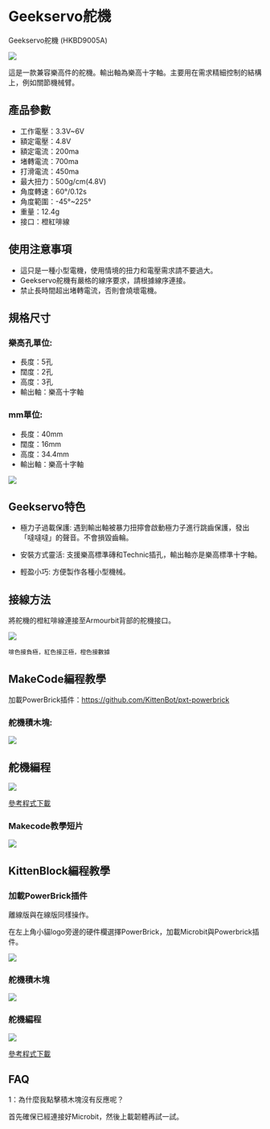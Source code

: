 # Geekservo舵機

Geekservo舵機 (HKBD9005A)

![](./images/13_04.png)

這是一款兼容樂高件的舵機。輸出軸為樂高十字軸。主要用在需求精細控制的結構上，例如關節機械臂。

## 產品參數

- 工作電壓：3.3V~6V
- 額定電壓：4.8V
- 額定電流：200ma
- 堵轉電流：700ma
- 打滑電流：450ma
- 最大扭力：500g/cm(4.8V)
- 角度轉速：60°/0.12s
- 角度範圍：-45°~225°
- 重量：12.4g
- 接口：橙紅啡線
    
## 使用注意事項

- 這只是一種小型電機，使用情境的扭力和電壓需求請不要過大。
- Geekservo舵機有嚴格的線序要求，請根據線序連接。
- 禁止長時間超出堵轉電流，否則會燒壞電機。

## 規格尺寸

### 樂高孔單位:

- 長度：5孔
- 闊度：2孔
- 高度：3孔
- 輸出軸：樂高十字軸

### mm單位:

- 長度：40mm
- 闊度：16mm
- 高度：34.4mm
- 輸出軸：樂高十字軸

![](./images/13_03.png)

## Geekservo特色

- 極力子過載保護:
遇到輸出軸被暴力扭擰會啟動極力子進行跳齒保護，發出「噠噠噠」的聲音。不會損毀齒輪。

- 安裝方式靈活:
支援樂高標準磚和Technic插孔，輸出軸亦是樂高標準十字軸。

- 輕盈小巧:
方便製作各種小型機械。

## 接線方法

將舵機的橙紅啡線連接至Armourbit背部的舵機接口。

![](./kbimages/servocon.jpg)

    啡色接負極，紅色接正極，橙色接數據


## MakeCode編程教學

加載PowerBrick插件：https://github.com/KittenBot/pxt-powerbrick

### 舵機積木塊:

![](./images/servoblocks.png)

## 舵機編程

![](./images/servo.png)

[參考程式下載](https://bit.ly/PowerbrickM12_01Hex)

### Makecode教學短片

[![](./images/geekservotut.png)](https://www.youtube.com/watch?v=gUR2DbgVTCQ)

## KittenBlock編程教學

### 加載PowerBrick插件

離線版與在線版同樣操作。

在左上角小貓logo旁邊的硬件欄選擇PowerBrick，加載Microbit與Powerbrick插件。

![](./kbimages/addextension.png)

### 舵機積木塊

![](./kbimages/kbservoblocks.png)

### 舵機編程

![](./kbimages/kbservo.png)

[參考程式下載](https://bit.ly/PowerbrickM12_01sb3)

## FAQ

1：為什麼我點擊積木塊沒有反應呢？

首先確保已經連接好Microbit，然後上載韌體再試一試。